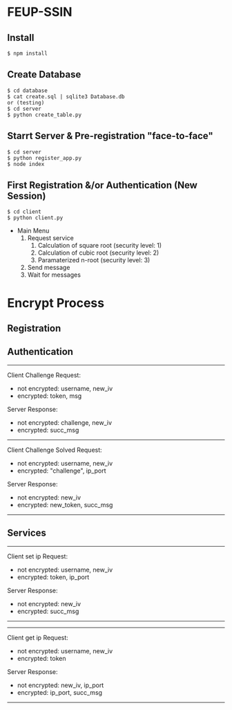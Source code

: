 # FEUP-SSIN

## Install
    $ npm install

## Create Database
    $ cd database
    $ cat create.sql | sqlite3 Database.db
    or (testing)
    $ cd server 
    $ python create_table.py

## Starrt Server & Pre-registration "face-to-face"
    $ cd server 
    $ python register_app.py
    $ node index

## First Registration &/or Authentication (New Session)
    $ cd client
    $ python client.py

* Main Menu
    1. Request service
        1. Calculation of square root (security level: 1)
        2. Calculation of cubic  root (security level: 2)
        3. Paramaterized n-root (security level: 3)
    2. Send message
    3. Wait for messages


# Encrypt Process

## Registration

## Authentication
---------------------------------------------
Client Challenge Request:
* not encrypted: username, new_iv
* encrypted: token, msg

Server Response:
* not encrypted: challenge, new_iv
* encrypted: succ_msg
---------------------------------------------
Client Challenge Solved Request:
* not encrypted: username, new_iv
* encrypted: "challenge", ip_port

Server Response:
* not encrypted: new_iv
* encrypted: new_token, succ_msg
---------------------------------------------
## Services
---------------------------------------------
Client set ip Request:
* not encrypted: username, new_iv
* encrypted: token, ip_port

Server Response:
* not encrypted: new_iv
* encrypted: succ_msg
---------------------------------------------
---------------------------------------------
Client get ip Request:
* not encrypted: username, new_iv
* encrypted: token

Server Response:
* not encrypted: new_iv, ip_port
* encrypted: ip_port, succ_msg
---------------------------------------------
